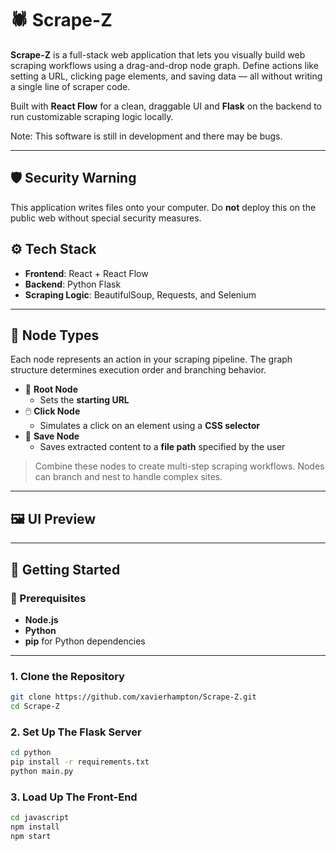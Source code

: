# 🕷️ Scrape-Z

**Scrape-Z** is a full-stack web application that lets you visually build web scraping workflows using a drag-and-drop node graph. Define actions like setting a URL, clicking page elements, and saving data — all without writing a single line of scraper code.

Built with **React Flow** for a clean, draggable UI and **Flask** on the backend to run customizable scraping logic locally.

Note: This software is still in development and there may be bugs.

---

## 🛡️ Security Warning
This application writes files onto your computer. Do <b>not</b> deploy this on the public web without special security measures.

## ⚙️ Tech Stack

-  **Frontend**: React + React Flow  
-  **Backend**: Python Flask  
-  **Scraping Logic**: BeautifulSoup, Requests, and Selenium  

---

## 🧩 Node Types

Each node represents an action in your scraping pipeline. The graph structure determines execution order and branching behavior.

- 🔗 **Root Node**  
  - Sets the **starting URL**
- 🖱️ **Click Node**  
  - Simulates a click on an element using a **CSS selector**
- 💾 **Save Node**  
  - Saves extracted content to a **file path** specified by the user

> Combine these nodes to create multi-step scraping workflows. Nodes can branch and nest to handle complex sites.

---

## 🖼️ UI Preview



---

## 🚀 Getting Started

### 🔧 Prerequisites

- **Node.js** 
- **Python** 
- **pip** for Python dependencies

---

### 1. Clone the Repository

```bash
git clone https://github.com/xavierhampton/Scrape-Z.git
cd Scrape-Z
```

### 2. Set Up The Flask Server
```bash
cd python
pip install -r requirements.txt
python main.py
```

### 3. Load Up The Front-End
```bash
cd javascript
npm install
npm start
```




